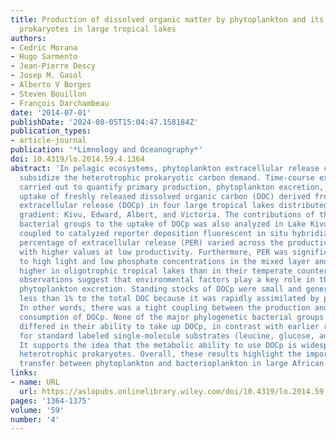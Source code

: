 ```yaml
---
title: Production of dissolved organic matter by phytoplankton and its uptake by heterotrophic
  prokaryotes in large tropical lakes
authors:
- Cedric Morana
- Hugo Sarmento
- Jean-Pierre Descy
- Josep M. Gasol
- Alberto V Borges
- Steven Bouillon
- François Darchambeau
date: '2014-07-01'
publishDate: '2024-08-05T15:04:47.158184Z'
publication_types:
- article-journal
publication: '*Limnology and Oceanography*'
doi: 10.4319/lo.2014.59.4.1364
abstract: 'In pelagic ecosystems, phytoplankton extracellular release can extensively
  subsidize the heterotrophic prokaryotic carbon demand. Time‐course experiments were
  carried out to quantify primary production, phytoplankton excretion, and the microbial
  uptake of freshly released dissolved organic carbon (DOC) derived from phytoplankton
  extracellular release (DOCp) in four large tropical lakes distributed along a productivity
  gradient: Kivu, Edward, Albert, and Victoria. The contributions of the major heterotrophic
  bacterial groups to the uptake of DOCp was also analyzed in Lake Kivu, using microautoradiography
  coupled to catalyzed reporter deposition fluorescent in situ hybridization. The
  percentage of extracellular release (PER) varied across the productivity gradient,
  with higher values at low productivity. Furthermore, PER was significantly related
  to high light and low phosphate concentrations in the mixed layer and was comparatively
  higher in oligotrophic tropical lakes than in their temperate counterparts. Both
  observations suggest that environmental factors play a key role in the control of
  phytoplankton excretion. Standing stocks of DOCp were small and generally contributed
  less than 1% to the total DOC because it was rapidly assimilated by prokaryotes.
  In other words, there was a tight coupling between the production and the heterotrophic
  consumption of DOCp. None of the major phylogenetic bacterial groups that were investigated
  differed in their ability to take up DOCp, in contrast with earlier results reported
  for standard labeled single‐molecule substrates (leucine, glucose, adenosine triphosphate).
  It supports the idea that the metabolic ability to use DOCp is widespread among
  heterotrophic prokaryotes. Overall, these results highlight the importance of carbon
  transfer between phytoplankton and bacterioplankton in large African lakes.'
links:
- name: URL
  url: https://aslopubs.onlinelibrary.wiley.com/doi/10.4319/lo.2014.59.4.1364
pages: '1364-1375'
volume: '59'
number: '4'
---
```

